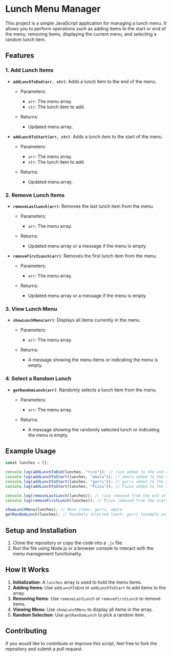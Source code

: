# Lunch Menu Manager

This project is a simple JavaScript application for managing a lunch menu. It allows you to perform operations such as adding items to the start or end of the menu, removing items, displaying the current menu, and selecting a random lunch item.

## Features

### 1. Add Lunch Items

* **`addLunchToEnd(arr, str)`**: Adds a lunch item to the end of the menu.

  * Parameters:

    * `arr`: The menu array.
    * `str`: The lunch item to add.
  * Returns:

    * Updated menu array.

* **`addLunchToStart(arr, str)`**: Adds a lunch item to the start of the menu.

  * Parameters:

    * `arr`: The menu array.
    * `str`: The lunch item to add.
  * Returns:

    * Updated menu array.

### 2. Remove Lunch Items

* **`removeLastLunch(arr)`**: Removes the last lunch item from the menu.

  * Parameters:

    * `arr`: The menu array.
  * Returns:

    * Updated menu array or a message if the menu is empty.

* **`removeFirstLunch(arr)`**: Removes the first lunch item from the menu.

  * Parameters:

    * `arr`: The menu array.
  * Returns:

    * Updated menu array or a message if the menu is empty.

### 3. View Lunch Menu

* **`showLunchMenu(arr)`**: Displays all items currently in the menu.

  * Parameters:

    * `arr`: The menu array.
  * Returns:

    * A message showing the menu items or indicating the menu is empty.

### 4. Select a Random Lunch

* **`getRandomLunch(arr)`**: Randomly selects a lunch item from the menu.

  * Parameters:

    * `arr`: The menu array.
  * Returns:

    * A message showing the randomly selected lunch or indicating the menu is empty.

## Example Usage

```javascript
const lunches = [];

console.log(addLunchToEnd(lunches, "rice")); // rice added to the end of the lunch menu.
console.log(addLunchToStart(lunches, "amala")); // amala added to the start of the lunch menu.
console.log(addLunchToStart(lunches, "garri")); // garri added to the start of the lunch menu.
console.log(addLunchToStart(lunches, "Pizza")); // Pizza added to the start of the lunch menu.

console.log(removeLastLunch(lunches)); // rice removed from the end of the lunch menu.
console.log(removeFirstLunch(lunches)); // Pizza removed from the start of the lunch menu.

showLunchMenu(lunches); // Menu items: garri, amala
getRandomLunch(lunches); // Randomly selected lunch: garri (example output)
```

## Setup and Installation

1. Clone the repository or copy the code into a `.js` file.
2. Run the file using Node.js or a browser console to interact with the menu management functionality.

## How It Works

1. **Initialization**: A `lunches` array is used to hold the menu items.
2. **Adding Items**: Use `addLunchToEnd` or `addLunchToStart` to add items to the array.
3. **Removing Items**: Use `removeLastLunch` or `removeFirstLunch` to remove items.
4. **Viewing Menu**: Use `showLunchMenu` to display all items in the array.
5. **Random Selection**: Use `getRandomLunch` to pick a random item.

## Contributing

If you would like to contribute or improve this script, feel free to fork the repository and submit a pull request.
